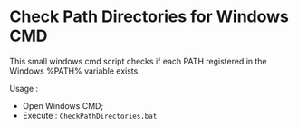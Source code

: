 # Check Path Directories for Windows CMD

This small windows cmd script checks if each PATH registered in the Windows %PATH% variable exists.

Usage :

* Open Windows CMD;
* Execute : `CheckPathDirectories.bat`
